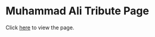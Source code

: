 # Muhammad Ali Tribute Page

Click [here](https://codepen.io/chinmai-managoli/pen/dyMYJOP) to view the page.
